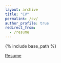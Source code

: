 ```yaml
---
layout: archive
title: "CV"
permalink: /cv/
author_profile: true
redirect_from:
  - /resume
---
```


{% include base_path %}

[Resume](http://egoreta.github.io/files/Goreta_Eli_Resume.pdf)
